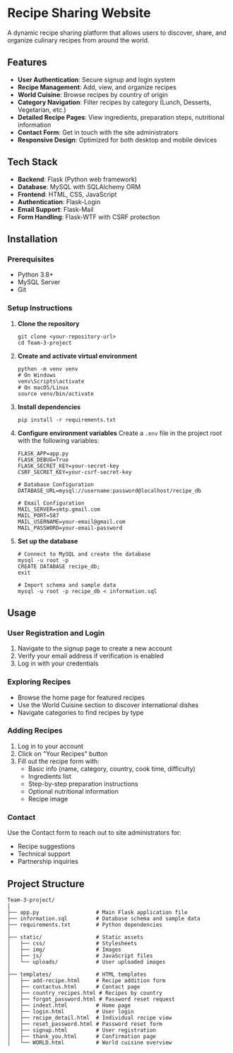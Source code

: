 # Recipe Sharing Website

A dynamic recipe sharing platform that allows users to discover, share, and organize culinary recipes from around the world.

## Features

- **User Authentication**: Secure signup and login system
- **Recipe Management**: Add, view, and organize recipes
- **World Cuisine**: Browse recipes by country of origin
- **Category Navigation**: Filter recipes by category (Lunch, Desserts, Vegetarian, etc.)
- **Detailed Recipe Pages**: View ingredients, preparation steps, nutritional information
- **Contact Form**: Get in touch with the site administrators
- **Responsive Design**: Optimized for both desktop and mobile devices

## Tech Stack

- **Backend**: Flask (Python web framework)
- **Database**: MySQL with SQLAlchemy ORM
- **Frontend**: HTML, CSS, JavaScript
- **Authentication**: Flask-Login
- **Email Support**: Flask-Mail
- **Form Handling**: Flask-WTF with CSRF protection

## Installation

### Prerequisites
- Python 3.8+
- MySQL Server
- Git

### Setup Instructions

1. **Clone the repository**
   ```
   git clone <your-repository-url>
   cd Team-3-project
   ```

2. **Create and activate virtual environment**
   ```
   python -m venv venv
   # On Windows
   venv\Scripts\activate
   # On macOS/Linux
   source venv/bin/activate
   ```

3. **Install dependencies**
   ```
   pip install -r requirements.txt
   ```

4. **Configure environment variables**
   Create a `.env` file in the project root with the following variables:
   ```
   FLASK_APP=app.py
   FLASK_DEBUG=True
   FLASK_SECRET_KEY=your-secret-key
   CSRF_SECRET_KEY=your-csrf-secret-key
   
   # Database Configuration
   DATABASE_URL=mysql://username:password@localhost/recipe_db
   
   # Email Configuration
   MAIL_SERVER=smtp.gmail.com
   MAIL_PORT=587
   MAIL_USERNAME=your-email@gmail.com
   MAIL_PASSWORD=your-email-password
   ```

5. **Set up the database**
   ```
   # Connect to MySQL and create the database
   mysql -u root -p
   CREATE DATABASE recipe_db;
   exit
   
   # Import schema and sample data
   mysql -u root -p recipe_db < information.sql
   ```



## Usage

### User Registration and Login
1. Navigate to the signup page to create a new account
2. Verify your email address if verification is enabled
3. Log in with your credentials

### Exploring Recipes
- Browse the home page for featured recipes
- Use the World Cuisine section to discover international dishes
- Navigate categories to find recipes by type

### Adding Recipes
1. Log in to your account
2. Click on "Your Recipes" button
3. Fill out the recipe form with:
   - Basic info (name, category, country, cook time, difficulty)
   - Ingredients list
   - Step-by-step preparation instructions
   - Optional nutritional information
   - Recipe image

### Contact
Use the Contact form to reach out to site administrators for:
- Recipe suggestions
- Technical support
- Partnership inquiries

## Project Structure

```
Team-3-project/
│
├── app.py                  # Main Flask application file
├── information.sql         # Database schema and sample data
├── requirements.txt        # Python dependencies
│
├── static/                 # Static assets
│   ├── css/                # Stylesheets
│   ├── img/                # Images
│   ├── js/                 # JavaScript files
│   └── uploads/            # User uploaded images
│
├── templates/              # HTML templates
│   ├── add-recipe.html     # Recipe addition form
│   ├── contactus.html      # Contact page
│   ├── country_recipes.html # Recipes by country
│   ├── forgot_password.html # Password reset request
│   ├── indext.html         # Home page
│   ├── login.html          # User login
│   ├── recipe_detail.html  # Individual recipe view
│   ├── reset_password.html # Password reset form
│   ├── signup.html         # User registration
│   ├── thank_you.html      # Confirmation page
│   └── WORLD.html          # World cuisine overview
```

